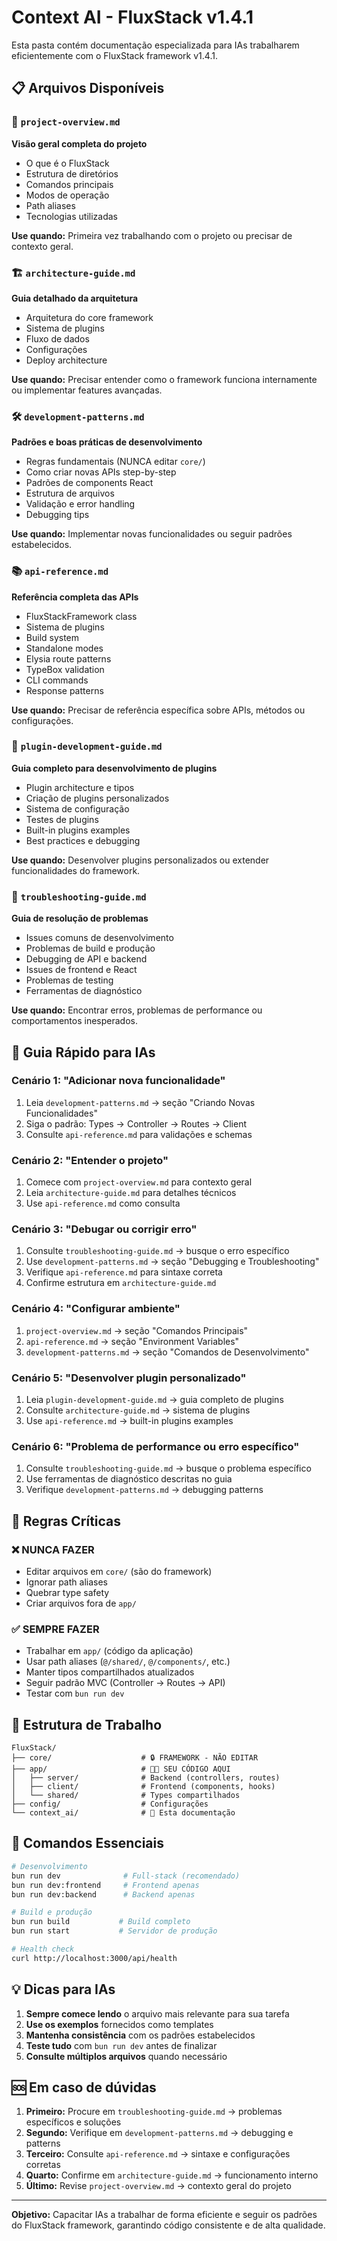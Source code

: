 # Context AI - FluxStack v1.4.1

Esta pasta contém documentação especializada para IAs trabalharem eficientemente com o FluxStack framework v1.4.1.

## 📋 Arquivos Disponíveis

### 📖 `project-overview.md`
**Visão geral completa do projeto**
- O que é o FluxStack
- Estrutura de diretórios
- Comandos principais
- Modos de operação
- Path aliases
- Tecnologias utilizadas

**Use quando:** Primeira vez trabalhando com o projeto ou precisar de contexto geral.

### 🏗️ `architecture-guide.md`
**Guia detalhado da arquitetura**
- Arquitetura do core framework
- Sistema de plugins
- Fluxo de dados
- Configurações
- Deploy architecture

**Use quando:** Precisar entender como o framework funciona internamente ou implementar features avançadas.

### 🛠️ `development-patterns.md`
**Padrões e boas práticas de desenvolvimento**
- Regras fundamentais (NUNCA editar `core/`)
- Como criar novas APIs step-by-step
- Padrões de components React
- Estrutura de arquivos
- Validação e error handling
- Debugging tips

**Use quando:** Implementar novas funcionalidades ou seguir padrões estabelecidos.

### 📚 `api-reference.md`
**Referência completa das APIs**
- FluxStackFramework class
- Sistema de plugins
- Build system
- Standalone modes
- Elysia route patterns
- TypeBox validation
- CLI commands
- Response patterns

**Use quando:** Precisar de referência específica sobre APIs, métodos ou configurações.

### 🔧 `plugin-development-guide.md`
**Guia completo para desenvolvimento de plugins**
- Plugin architecture e tipos
- Criação de plugins personalizados
- Sistema de configuração
- Testes de plugins
- Built-in plugins examples
- Best practices e debugging

**Use quando:** Desenvolver plugins personalizados ou extender funcionalidades do framework.

### 🚨 `troubleshooting-guide.md`
**Guia de resolução de problemas**
- Issues comuns de desenvolvimento
- Problemas de build e produção
- Debugging de API e backend
- Issues de frontend e React
- Problemas de testing
- Ferramentas de diagnóstico

**Use quando:** Encontrar erros, problemas de performance ou comportamentos inesperados.

## 🎯 Guia Rápido para IAs

### Cenário 1: "Adicionar nova funcionalidade"
1. Leia `development-patterns.md` → seção "Criando Novas Funcionalidades"
2. Siga o padrão: Types → Controller → Routes → Client
3. Consulte `api-reference.md` para validações e schemas

### Cenário 2: "Entender o projeto"
1. Comece com `project-overview.md` para contexto geral
2. Leia `architecture-guide.md` para detalhes técnicos
3. Use `api-reference.md` como consulta

### Cenário 3: "Debugar ou corrigir erro"
1. Consulte `troubleshooting-guide.md` → busque o erro específico
2. Use `development-patterns.md` → seção "Debugging e Troubleshooting"
3. Verifique `api-reference.md` para sintaxe correta
4. Confirme estrutura em `architecture-guide.md`

### Cenário 4: "Configurar ambiente"
1. `project-overview.md` → seção "Comandos Principais"
2. `api-reference.md` → seção "Environment Variables"
3. `development-patterns.md` → seção "Comandos de Desenvolvimento"

### Cenário 5: "Desenvolver plugin personalizado"
1. Leia `plugin-development-guide.md` → guia completo de plugins
2. Consulte `architecture-guide.md` → sistema de plugins
3. Use `api-reference.md` → built-in plugins examples

### Cenário 6: "Problema de performance ou erro específico"
1. Consulte `troubleshooting-guide.md` → busque o problema específico
2. Use ferramentas de diagnóstico descritas no guia
3. Verifique `development-patterns.md` → debugging patterns

## 🚨 Regras Críticas

### ❌ NUNCA FAZER
- Editar arquivos em `core/` (são do framework)
- Ignorar path aliases
- Quebrar type safety
- Criar arquivos fora de `app/`

### ✅ SEMPRE FAZER
- Trabalhar em `app/` (código da aplicação)
- Usar path aliases (`@/shared/`, `@/components/`, etc.)
- Manter tipos compartilhados atualizados
- Seguir padrão MVC (Controller → Routes → API)
- Testar com `bun run dev`

## 📁 Estrutura de Trabalho

```
FluxStack/
├── core/                    # 🔒 FRAMEWORK - NÃO EDITAR
├── app/                     # 👨‍💻 SEU CÓDIGO AQUI
│   ├── server/              # Backend (controllers, routes)
│   ├── client/              # Frontend (components, hooks)
│   └── shared/              # Types compartilhados
├── config/                  # Configurações
└── context_ai/              # 📖 Esta documentação
```

## 🔧 Comandos Essenciais

```bash
# Desenvolvimento
bun run dev              # Full-stack (recomendado)
bun run dev:frontend     # Frontend apenas
bun run dev:backend      # Backend apenas

# Build e produção  
bun run build           # Build completo
bun run start           # Servidor de produção

# Health check
curl http://localhost:3000/api/health
```

## 💡 Dicas para IAs

1. **Sempre comece lendo** o arquivo mais relevante para sua tarefa
2. **Use os exemplos** fornecidos como templates
3. **Mantenha consistência** com os padrões estabelecidos
4. **Teste tudo** com `bun run dev` antes de finalizar
5. **Consulte múltiplos arquivos** quando necessário

## 🆘 Em caso de dúvidas

1. **Primeiro:** Procure em `troubleshooting-guide.md` → problemas específicos e soluções
2. **Segundo:** Verifique em `development-patterns.md` → debugging e patterns
3. **Terceiro:** Consulte `api-reference.md` → sintaxe e configurações corretas  
4. **Quarto:** Confirme em `architecture-guide.md` → funcionamento interno
5. **Último:** Revise `project-overview.md` → contexto geral do projeto

---

**Objetivo:** Capacitar IAs a trabalhar de forma eficiente e seguir os padrões do FluxStack framework, garantindo código consistente e de alta qualidade.
